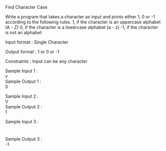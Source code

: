 Find Character Case


Write a program that takes a character as input and prints either 1, 0 or -1 according to the following rules. 
1, if the character is an uppercase alphabet (A - Z) 
0, if the character is a lowercase alphabet (a - z) 
-1, if the character is not an alphabet 

Input format : 
Single Character 

Output format : 
1 or 0 or -1 

Constraints : 
Input can be any character 

Sample Input 1 :  
v  
Sample Output 1 :   
0   

Sample Input 2 :   
V   
Sample Output 2 :   
1   

Sample Input 3 :   
# 
Sample Output 3 :   
-1   
